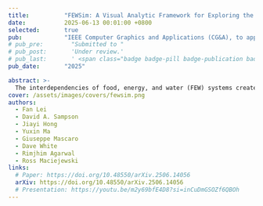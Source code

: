 ```yaml
---
title:          "FEWSim: A Visual Analytic Framework for Exploring the Nexus of Food-Energy-Water Simulations"
date:           2025-06-13 00:01:00 +0800
selected:       true
pub:            "IEEE Computer Graphics and Applications (CG&A), to appear"
# pub_pre:        "Submitted to "
# pub_post:       'Under review.'
# pub_last:       ' <span class="badge badge-pill badge-publication badge-success">Spotlight</span>'
pub_date:       "2025"

abstract: >-
  The interdependencies of food, energy, and water (FEW) systems create a nexus opportunity to explore the strengths and vulnerabilities of individual and cross-sector interactions within FEW systems. However, the variables quantifying nexus interactions are hard to observe, which hinders the cross-sector analysis. To overcome such challenges, we present FEWSim, a visual analytics framework designed to support domain experts in exploring and interpreting simulation results from a coupled FEW model. FEWSim employs a three-layer asynchronous architecture: the model layer integrates food, energy, and water models to simulate the FEW nexus; the middleware layer manages scenario configuration and execution; and the visualization layer provides interactive visual exploration of simulated time-series results across FEW sectors. The visualization layer further facilitates the exploration across multiple scenarios and evaluates scenario differences in performance using sustainability indices of the FEW nexus. We demonstrate the utility of FEWSim through a case study for the Phoenix Active Management Area (AMA) in Arizona. 
cover: /assets/images/covers/fewsim.png
authors:
  - Fan Lei
  - David A. Sampson
  - Jiayi Hong
  - Yuxin Ma
  - Giuseppe Mascaro
  - Dave White
  - Rimjhim Agarwal
  - Ross Maciejewski
links:
  # Paper: https://doi.org/10.48550/arXiv.2506.14056
  arXiv: https://doi.org/10.48550/arXiv.2506.14056
  # Presentation: https://youtu.be/m2y69bfE4D8?si=inCuDmGSOZf6QBOh
---
```

